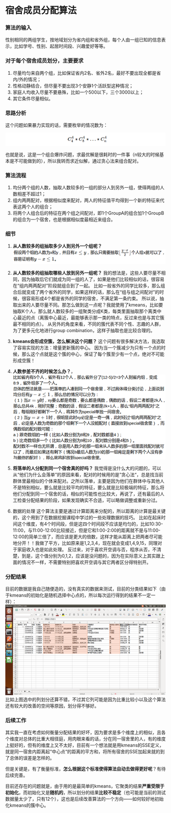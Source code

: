 # 宿舍成员分配算法
### 算法的输入
性别相同的两组学生，按地域划分为省内组和省外组，每个人由一组已知的信息表示，比如学号、性别、起居时间段、兴趣爱好等等。


### 对于每个宿舍成员划分，主要要求
1. 尽量均匀来自两个组，比如保证省内2名、省外2名，最好不要出现全都是省内/外的情况；
2. 性格动静结合，但尽量不要出现3个安静1个活跃型这种情况；
3. 家庭人均收入尽量不要悬殊，比如一个500以下，三个3000以上；
4. 其它条件尽量相似。


### 思路分析
这个问题如果暴力实现的话，需要枚举的情况数为：
<!-- $$ C_4^4*C_8^4*\ldots*C_n^4 $$ -->
![](pics/combination.png)

也就是说，这是一个组合爆炸问题，求最优解是很耗时的一件事（n较大的时候基本是不可能做到的），所以我转而求近似解，通过贪心法来组合配对。


### 算法流程
1. 均分两个组的人数，抽取人数较多的一组的部分人到另外一组，使得两组的人数相差不超过1；
2. 组内两两配对，根据相似度来配对，两人的特征值平均得到一个新的特征来代表这两个人的组合；
3. 将两个人组合后的特征在两个组之间配对，即1个GroupA的组合加1个GroupB的组合为一个宿舍，也是根据相似度最相近来组合。


### 细节
1. **从人数较多的组抽取多少人到另外一个组呢？**
![](pics/detail1.png)

2. **从人数较多的组抽取哪些人放到另外一组呢？**
我的想法是，这些人要尽量不相同，因为抽取后它们就成为同一组的人了，如果是他们比较相似的话，很容易在“组内两两配对”阶段就组合到了一起。
比如一般省外的同学比较多，那么组合后就变成了两个省外的同学，如果这样的话，那么在“组与组之间配对”的时候，很容易形成4个都是省外的同学的宿舍，不满足第一条约束。
所以说，抽取出来的人要尽量不同。那怎么做到这一点呢？我就使用了kmeans，比如要抽取K个人，那么就人数较多的一组聚类分成K类，每类里面抽取那个离类中心最近的点（离簇中心最近，最能够表示那一类的特点，反过来也是与其它簇最不相同的点）。
从另外的角度来看，不同的簇代表不同个性、志趣的人群，为了更多元化地进行group combination，这样子抽取也是比较合理的。

3. **kmeans会形成空簇，怎么解决这个问题？**
这个问题有很多解决方法，我选取了容易实现的方法：增量更新簇的中心。
因为当一个簇减少为只有一个点的时候，那么这个点就是这个簇的中心，保证了每个簇至少有一个点，绝对不可能形成空簇！

4. **人数参差不齐的时候怎么办？**，
![](pics/detail2.png)

5. **将落单的人分配到同一个宿舍真的好吗？**
我觉得是没什么大的问题的，可以从“他们为什么会落单”的原因来看，配对的时候用的是”贪心法“，总是找当前群体里最相似的个体来配对。之所以落单，主要是因为他们在群体中与其他人不是特别相似，要么就是比较平均的特征，要么就是比较极端的特征，那么将他们分配到同一个宿舍的话，相似的可能性也比较大，再说了，还有最后的人工检查分配结果的阶段，如果发现确实不合适，可以略做调整或重新分过。

6. 数据的处理
这个算法主要是通过计算距离来分配的，所以距离的计算是最关键的，这个用到了在数据挖掘课程中学过的一些处理数据的技巧。
比如在起床时间这个维度，有4个时间段，但是这四个时间段不应该是均匀的，比如10:30-11:00，与11:00-12:00比较接近，但是它和1:00-2:00的距离就不是与11:00-12:00的简单三倍了，而应该是更大的倍数，这样才能从距离上把两者尽可能地分开！！我做了平方，比如原来是1,2,3,4，现在就会变成1,4,9,15，同理对于家庭收入也是如此处理。
反过来，对于喜欢开空调与否，程序从否，不清楚，到是，这个值分别为0,1,2，应该是没问题的，因为在实际意义上其实跟上面的情况不一样，不需要特别把喜欢开空调与其它两者区分得特别开。

### 分配结果
目前的数据是我自己随便造的，没有真实的数据来测试，目前的分类结果如下（由于kmeans的初始化是随机选择中心点的，所以每次运行得到的结果不一定一样）：
![](pics/result.png)
比如上图选中的列划分还算不错，不过其它列可能是因为比重比较小以及这个算法还有较大的改善的空间等原因，划分得不够好。


### 后续工作
其实我一直在考虑如何衡量分配结果的好坏，因为要求是多个维度上的相似，且各个维度对总体的比重大相径庭，用肉眼来看的话，分在同一宿舍里的人，有的维度上挺好的，但有的维度上又不太好，目前有一个想法就是用kmeans的SSE定义，就是同一宿舍内距离起“中心点“的距离的平方和，将所有宿舍的SSE加起来就的到了总体的误差是怎样的。

但是关键是，有了衡量标准，**怎么根据这个标准使得算法自动去做得更好呢**？有待后续完善。

目前还存在的问题就是，由于用的是最简单的kmeans，它聚类的结果**严重受限于初始化**，而初始化又是**随机的**，所以划分的结果**比较不稳定**（也可能是当前的测试数据量太少了，只有12个），这也是后续改善算法的一个方向——如何较好地初始化kmeans的簇中心。